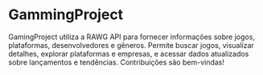 # GammingProject
GamingProject utiliza a RAWG API para fornecer informações sobre jogos, plataformas, desenvolvedores e gêneros. Permite buscar jogos, visualizar detalhes, explorar plataformas e empresas, e acessar dados atualizados sobre lançamentos e tendências. Contribuições são bem-vindas!
